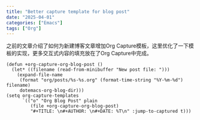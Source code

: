 ```yaml
---
title: "Better capture template for blog post"
date: "2025-04-01"
categories: ["Emacs"]
tags: ["Org"]
---
```


之前的文章介绍了如何为新建博客文章增加Org Capture模板，这里优化了一下模板的实现，更多交互式内容的填充放在了Org Capture中完成。

```emacs-lisp
(defun +org-capture-org-blog-post ()
  (let* ((filename (read-from-minibuffer "New post file: ")))
    (expand-file-name
     (format "org/posts/%s-%s.org" (format-time-string "%Y-%m-%d") filename)
     dotemacs-org-blog-dir)))
(setq org-capture-templates
      `(("o" "Org Blog Post" plain
         (file +org-capture-org-blog-post)
         "#+TITLE: \n#+AUTHOR: \n#+DATE: %T\n" :jump-to-captured t)))
```
